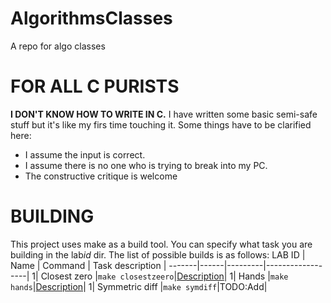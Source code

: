 # AlgorithmsClasses
A repo for algo classes

# FOR ALL C PURISTS
**I DON'T KNOW HOW TO WRITE IN C.** I have written some basic semi-safe stuff but it's like my firs time touching it.
Some things have to be clarified here:
- I assume the input is correct.
- I assume there is no one who is trying to break into my PC.
- The constructive critique is welcome

# BUILDING
This project uses make as a build tool. You can specify what task you are building in the lab*id* dir.
The list of possible builds is as follows:
LAB ID | Name | Command | Task description |
-------|------|---------|------------------|
1| Closest zero |```make closestzeero```|[Description](tasks/lab1/ClosestZero)| 
1| Hands |``` make hands ```|[Description](tasks/lab1/Hands)| 
1| Symmetric diff |``` make symdiff ```|TODO:Add| 
